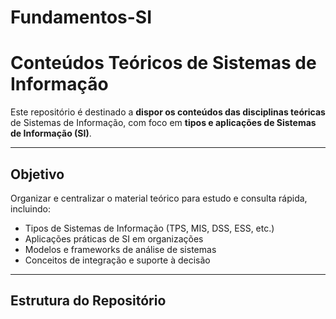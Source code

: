 # Fundamentos-SI

# Conteúdos Teóricos de Sistemas de Informação

Este repositório é destinado a **dispor os conteúdos das disciplinas teóricas** de Sistemas de Informação, com foco em **tipos e aplicações de Sistemas de Informação (SI)**.

---

## Objetivo

Organizar e centralizar o material teórico para estudo e consulta rápida, incluindo:

- Tipos de Sistemas de Informação (TPS, MIS, DSS, ESS, etc.)
- Aplicações práticas de SI em organizações
- Modelos e frameworks de análise de sistemas
- Conceitos de integração e suporte à decisão

---

## Estrutura do Repositório


